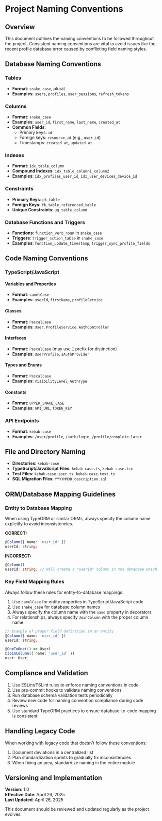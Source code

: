 # Project Naming Conventions

## Overview

This document outlines the naming conventions to be followed throughout the project. Consistent naming conventions are vital to avoid issues like the recent profile database error caused by conflicting field naming styles.

## Database Naming Conventions

### Tables
- **Format**: `snake_case`, plural
- **Examples**: `users`, `profiles`, `user_sessions`, `refresh_tokens`

### Columns
- **Format**: `snake_case`
- **Examples**: `user_id`, `first_name`, `last_name`, `created_at`
- **Common Fields**:
  - Primary keys: `id`
  - Foreign keys: `resource_id` (e.g., `user_id`)
  - Timestamps: `created_at`, `updated_at`

### Indexes
- **Format**: `idx_table_column`
- **Compound Indexes**: `idx_table_column1_column2`
- **Examples**: `idx_profiles_user_id`, `idx_user_devices_device_id`

### Constraints
- **Primary Keys**: `pk_table`
- **Foreign Keys**: `fk_table_referenced_table`
- **Unique Constraints**: `uq_table_column`

### Database Functions and Triggers
- **Functions**: `function_verb_noun` in `snake_case`
- **Triggers**: `trigger_action_table` in `snake_case`
- **Examples**: `function_update_timestamp`, `trigger_sync_profile_fields`

## Code Naming Conventions

### TypeScript/JavaScript

#### Variables and Properties
- **Format**: `camelCase`
- **Examples**: `userId`, `firstName`, `profileService`

#### Classes
- **Format**: `PascalCase`
- **Examples**: `User`, `ProfileService`, `AuthController`

#### Interfaces
- **Format**: `PascalCase` (may use `I` prefix for distinction)
- **Examples**: `UserProfile`, `IAuthProvider`

#### Types and Enums
- **Format**: `PascalCase`
- **Examples**: `VisibilityLevel`, `AuthType`

#### Constants
- **Format**: `UPPER_SNAKE_CASE`
- **Examples**: `API_URL`, `TOKEN_KEY`

### API Endpoints
- **Format**: `kebab-case`
- **Examples**: `/user/profile`, `/auth/login`, `/profile/complete-later`

## File and Directory Naming

- **Directories**: `kebab-case`
- **TypeScript/JavaScript Files**: `kebab-case.ts`, `kebab-case.tsx`
- **Test Files**: `kebab-case.spec.ts`, `kebab-case.test.ts`
- **SQL Migration Files**: `YYYYMMDD_description.sql`

## ORM/Database Mapping Guidelines

### Entity to Database Mapping
When using TypeORM or similar ORMs, always specify the column name explicitly to avoid inconsistencies.

**CORRECT:**
```typescript
@Column({ name: 'user_id' })
userId: string;
```

**INCORRECT:**
```typescript
@Column()
userId: string; // Will create a "userId" column in the database which is inconsistent
```

### Key Field Mapping Rules

Always follow these rules for entity-to-database mappings:

1. Use `camelCase` for entity properties in TypeScript/JavaScript code
2. Use `snake_case` for database column names
3. Always specify the column name with the `name` property in decorators
4. For relationships, always specify `JoinColumn` with the proper column name

```typescript
// Example of proper field definition in an entity
@Column({ name: 'user_id' })
userId: string;

@OneToOne(() => User)
@JoinColumn({ name: 'user_id' })
user: User;
```

## Compliance and Validation

1. Use ESLint/TSLint rules to enforce naming conventions in code
2. Use pre-commit hooks to validate naming conventions
3. Run database schema validation tests periodically
4. Review new code for naming convention compliance during code reviews
5. Use standard TypeORM practices to ensure database-to-code mapping is consistent

## Handling Legacy Code

When working with legacy code that doesn't follow these conventions:

1. Document deviations in a centralized list
2. Plan standardization sprints to gradually fix inconsistencies
3. When fixing an area, standardize naming in the entire module

## Versioning and Implementation

**Version**: 1.0  
**Effective Date**: April 26, 2025  
**Last Updated**: April 26, 2025

This document should be reviewed and updated regularly as the project evolves.